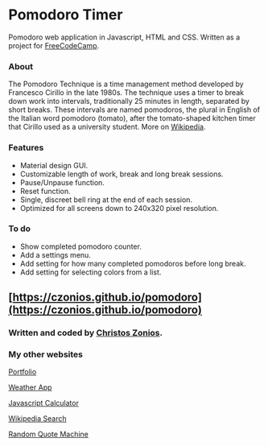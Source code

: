 # Pomodoro Timer

Pomodoro web application in Javascript, HTML and CSS. Written as a project for [FreeCodeCamp](https://freecodecamp.org).

### About

The Pomodoro Technique is a time management method developed by Francesco Cirillo in the late 1980s. The technique uses a timer to break down work into intervals, traditionally 25 minutes in length, separated by short breaks. These intervals are named pomodoros, the plural in English of the Italian word pomodoro (tomato), after the tomato-shaped kitchen timer that Cirillo used as a university student. More on [Wikipedia](https://en.wikipedia.org/wiki/Pomodoro_Technique).

### Features

* Material design GUI.
* Customizable length of work, break and long break sessions.
* Pause/Unpause function.
* Reset function.
* Single, discreet bell ring at the end of each session.
* Optimized for all screens down to 240x320 pixel resolution.

### To do
* Show completed pomodoro counter.
* Add a settings menu.
* Add setting for how many completed pomodoros before long break.
* Add setting for selecting colors from a list.

## [https://czonios.github.io/pomodoro](https://czonios.github.io/pomodoro)

### Written and coded by [Christos Zonios](https://czonios.github.io).

### My other websites

[Portfolio](https://czonios.github.io/)

[Weather App](https://czonios.github.io/weather-app)

[Javascript Calculator](https://czonios.github.io/javascript-calculator)

[Wikipedia Search](https://czonios.github.io/wikipedia-viewer)

[Random Quote Machine](https://czonios.github.io/random-quote-machine)
